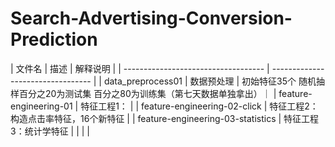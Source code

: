# Search-Advertising-Conversion-Prediction



| 文件名                                | 描述                                  | 解释说明                                                                                                                             |
| ----------------------------------- | --------------------------------- |
| data_preprocess01            | 数据预处理                       | 初始特征35个  随机抽样百分之20为测试集 百分之80为训练集（第七天数据单独拿出）｜
| feature-engineering-01      | 特征工程1：                     |
| feature-engineering-02-click      | 特征工程2：构造点击率特征，16个新特征 |
| feature-engineering-03-statistics | 特征工程3：统计学特征                 |
|                                   |                                       |



